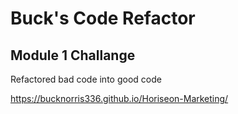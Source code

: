 # Buck's Code Refactor 
## Module 1 Challange 
Refactored bad code into good code 

https://bucknorris336.github.io/Horiseon-Marketing/
